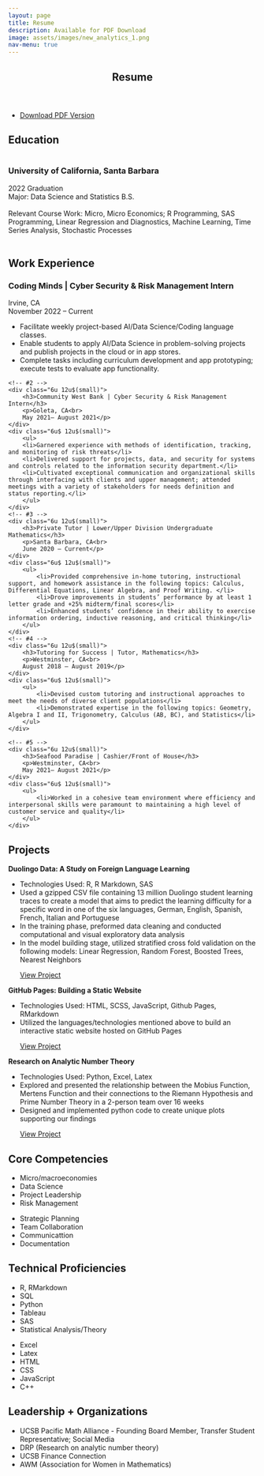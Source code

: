 ```yaml
---
layout: page
title: Resume
description: Available for PDF Download 
image: assets/images/new_analytics_1.png
nav-menu: true
---
```

<!-- Main -->
<div id="main" class="alt">

<!-- One -->
<section id="one">
	<div class="inner">
		<header class="major">
			<h1>Resume</h1>
		</header>
<ul class="actions">
	<li><a href="Do_Jenny .pdf" class="button fit icon fa-download">Download PDF Version</a></li>
</ul>

<!-- Education -->
	
<h2 id="content">Education</h2>
<div class="box">
	<span class="image left"><img src="{% link assets/images/ucsb_seal.gif %}" alt="" style="max-width: 100%;" /></span><h3>University of California, Santa Barbara</h3>
		<p>2022 Graduation
		<br>Major: Data Science and Statistics B.S.
		<br><br>Relevant Course Work: Micro, Micro Economics; R Programming, SAS Programming, Linear Regression and Diagnostics, Machine Learning, Time Series Analysis, Stochastic Processes<br><br></p>
	</div>
		
<!-- Education -->
<!-- <h2 id="content">Education</h2>
	<div class="row">
	<div class="6u 12u$(small)">
	<div class="box">
		<p><span class="image left"><img src="{% link assets/images/ucsb_seal.gif %}" alt="" style="max-width: 100%;" /></span><strong>University of California, Santa Barbara</strong>
		<br>2022 Graduation
		<br>Major: Data Science and Statistics B.S.
		<br><br>Relevant Course Work: Micro, Micro Economics; R Programming, SAS Programming, Linear Regression and Diagnostics, Machine Learning, Time Series Analysis, Stochastic Processes<br></p>
	</div>
	</div>
	<div class="6u$ 12u$(small)">
	<div class="box">
		<p><span class="image left"><img src="{% link assets/images/ucsb_seal.gif %}" alt="" style="max-width: 100%;" /></span><strong>Fountain Valley High School</strong>
		<br>2014-2018</p>
	</div>
		</div>
		</div>
-->
		
<!-- Work Experience -->
<h2 id="content">Work Experience</h2>
<div class="box">
	<div class="row">
	<!-- #1 -->
	<div class="6u 12u$(small)">
		<h3>Coding Minds | Cyber Security & Risk Management Intern</h3>
		<p>Irvine, CA<br> 
		November 2022 – Current</p>
	</div>
	<div class="6u$ 12u$(small)">
		<ul>
		<li>Facilitate weekly project-based AI/Data Science/Coding language classes.</li>
		<li>Enable students to apply AI/Data Science in problem-solving projects and publish projects in the cloud or in app stores.</li>
		<li>Complete tasks including curriculum development and app prototyping; execute tests to evaluate app functionality.
</li>
		</ul>
	</div>
		
	<!-- #2 -->
	<div class="6u 12u$(small)">
		<h3>Community West Bank | Cyber Security & Risk Management Intern</h3>
		<p>Goleta, CA<br> 
		May 2021– August 2021</p>
	</div>
	<div class="6u$ 12u$(small)">
		<ul>
		<li>Garnered experience with methods of identification, tracking, and monitoring of risk threats</li>
		<li>Delivered support for projects, data, and security for systems and controls related to the information security department.</li>
		<li>Cultivated exceptional communication and organizational skills through interfacing with clients and upper management; attended meetings with a variety of stakeholders for needs definition and status reporting.</li>
		</ul>
	</div>
	<!-- #3 -->
	<div class="6u 12u$(small)">
		<h3>Private Tutor | Lower/Upper Division Undergraduate Mathematics</h3>
		<p>Santa Barbara, CA<br> 
		June 2020 – Current</p>
	</div>
	<div class="6u$ 12u$(small)">
		<ul>
			<li>Provided comprehensive in-home tutoring, instructional support, and homework assistance in the following topics: Calculus, Differential Equations, Linear Algebra, and Proof Writing. </li>
			<li>Drove improvements in students’ performance by at least 1 letter grade and +25% midterm/final scores</li>
			<li>Enhanced students’ confidence in their ability to exercise information ordering, inductive reasoning, and critical thinking</li>
		</ul>
	</div>
	<!-- #4 -->
	<div class="6u 12u$(small)">
		<h3>Tutoring for Success | Tutor, Mathematics</h3>
		<p>Westminster, CA<br> 
		August 2018 – August 2019</p>
	</div>
	<div class="6u$ 12u$(small)">
		<ul>
			<li>Devised custom tutoring and instructional approaches to meet the needs of diverse client populations</li>
			<li>Demonstrated expertise in the following topics: Geometry, Algebra I and II, Trigonometry, Calculus (AB, BC), and Statistics</li>
		</ul>
	</div>
		
	<!-- #5 -->
	<div class="6u 12u$(small)">
		<h3>Seafood Paradise | Cashier/Front of House</h3>
		<p>Westminster, CA<br> 
		May 2021– August 2021</p>
	</div>
	<div class="6u$ 12u$(small)">
		<ul>
			<li>Worked in a cohesive team environment where efficiency and interpersonal skills were paramount to maintaining a high level of customer service and quality</li>
		</ul>
	</div>
</div>
		</div>
	
		
<!-- Projects -->
<h2 id="content">Projects</h2>
	<div class="row">
	<div class="6u 12u$(small)">
	<div class="box">
		<p><span class="image left"><img src="{% link assets/images/duolingo.png %}" alt="" style="max-width: 100%;" /></span><strong>Duolingo Data: A Study on Foreign Language Learning</strong><br>
		<ul>
			<li>Technologies Used: R, R Markdown, SAS</li>
			<li>Used a gzipped CSV file containing 13 million Duolingo student learning traces to create a model that aims to predict the learning difficulty for a specific word in one of the six languages, German, English, Spanish, French, Italian and Portuguese</li>
			<li>In the training phase, preformed data cleaning and conducted computational and visual exploratory data analysis</li>
			<li>In the model building stage, utilized stratified cross fold validation on the following models: Linear Regression, Random Forest, Boosted Trees, Nearest Neighbors</li>
		</ul></p>
		<ul class="actions"> <a href="PSTAT-131-Final-Project-.html" class="button">View Project</a></ul>
	</div>
	</div>
	<div class="6u$ 12u$(small)">
	<div class="box">
		<p><span class="image left"><img src="{% link assets/images/mockup_large.png %}" alt="" style="max-width: 100%;" /></span><strong>GitHub Pages: Building a Static Website</strong>
		<ul>
			<li>Technologies Used: HTML, SCSS, JavaScript, Github Pages, RMarkdown</li>
			<li>Utilized the languages/technologies mentioned above to build an interactive static website hosted on GitHub Pages</li>
		</ul></p>
		<ul class="actions"> <a href="#" class="button">View Project</a></ul>
	</div>
	</div>
<div class="6u 12u$(small)">
	<div class="box">
		<p><span class="image left"><img src="{% link assets/images/riemann.jpeg %}" alt="" style="max-width: 100%;" /></span><strong>Research on Analytic Number Theory</strong><br>
		<ul>
		<li>Technologies Used: Python, Excel, Latex</li>
			<li>Explored and presented the relationship between the Mobius Function, Mertens Function and their connections to the Riemann Hypothesis and Prime Number Theory in a 2-person team over 16 weeks</li>
			<li>Designed and implemented python code to create unique plots supporting our findings</li>
			</ul></p>
		<ul class="actions"> <a href="research_website.html" class="button">View Project</a></ul>
	</div>
	</div>
		</div>
<!-- Core Competencies-->
<h2 id="content">Core Competencies</h2>
<div class="box">
	<div class="row">
	<!-- #1 -->
	<div class="6u 12u$(small)">
		<ul>
			<li>Micro/macroeconomies</li>
			<li>Data Science </li>
			<li>Project Leadership</li>
			<li>Risk Management</li>
		</ul>
	</div>
	<div class="6u$ 12u$(small)">
		<ul>
			<li>Strategic Planning</li>
			<li>Team Collaboration</li>
			<li>Communicattion</li>
			<li>Documentation</li>
		</ul>
	</div>
		</div>
	
</div>

<!-- Technical Proficiencies-->
<h2 id="content">Technical Proficiencies</h2>
<div class="box">
	<div class="row">
	<!-- #1 -->
	<div class="6u 12u$(small)">
		<ul>
			<li>R, RMarkdown</li>
			<li>SQL</li>
			<li>Python</li>
			<li>Tableau</li>
			<li>SAS</li>
			<li>Statistical Analysis/Theory</li>
		</ul>
	</div>
	<div class="6u$ 12u$(small)">
		<ul>
			<li>Excel</li>
			<li>Latex</li>
			<li>HTML</li>
			<li>CSS</li>
			<li>JavaScript</li>
			<li>C++</li>
		</ul>
	</div>
		</div>
	
</div>
		
<!-- Leadership/Organizations -->
<h2 id="content">Leadership + Organizations</h2>
<div class="box">
	<ul>
			<li>UCSB Pacific Math Alliance - Founding Board Member, Transfer Student Representative; Social Media</li>
			<li>DRP (Research on analytic number theory)</li>
			<li>UCSB Finance Connection</li>
			<li>AWM (Association for Women in Mathematics)</li>
		</ul>
</div>
